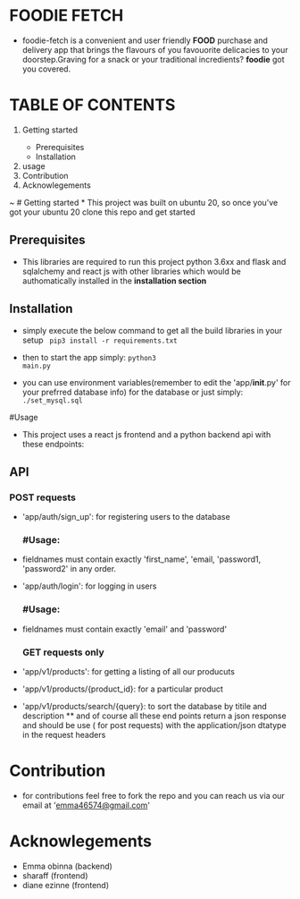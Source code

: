 # FOODIE FETCH
* foodie-fetch is a convenient and user friendly **FOOD** purchase and delivery app that brings the flavours of you favouorite delicacies to your doorstep.Graving for a snack or your traditional incredients? **foodie** got you covered.

# TABLE OF CONTENTS
<ol>
  <li>Getting started </li>
  <ul>
    <li>Prerequisites</li>
    <li>Installation</li>
  </ul>
  <li>usage</li>
  <li>Contribution</li>
  <li>Acknowlegements</li>
</ol>
~       
# Getting started
* This project was built on ubuntu 20, so once you've got your ubuntu 20 clone this repo and get started

## Prerequisites
* This libraries are required to run this project python 3.6xx and flask and sqlalchemy and react js with other libraries which would be authomatically installed in the **installation section**

## Installation
* simply execute the below command to get all the build libraries in your setup
<code> pip3 install -r requirements.txt</code>

* then to start the app simply:
<code>python3 main.py</code>

* you can use environment variables(remember to edit the 'app/__init__.py' for your prefrred database info)  for the database or just simply:
<code>./set_mysql.sql</code>

#Usage
* This project uses a react js frontend and a python backend api with these endpoints:
## API
  ### POST requests
* 'app/auth/sign_up': for registering users to the database
  ### #Usage:
* fieldnames must contain exactly 'first_name', 'email, 'password1, 'password2' in any order.

  
* 'app/auth/login': for logging in users
  ### #Usage:
* fieldnames must contain exactly 'email' and 'password'
  ### GET requests only
* 'app/v1/products': for getting a listing of all our producuts
* 'app/v1/products/{product_id}: for a particular product
* 'app/v1/products/search/{query}: to sort the database by titile and description
** and of course all these end points return a json response and should be use ( for post requests) with the application/json dtatype in the request headers

# Contribution
* for contributions feel free to fork the repo and you can reach us via our email at 'emma46574@gmail.com'

# Acknowlegements
* Emma obinna (backend)
* sharaff (frontend)
* diane ezinne (frontend)
